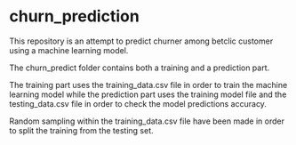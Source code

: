 # churn_prediction

This repository is an attempt to predict churner among betclic customer using a machine learning model.

The churn_predict folder contains both a training and a prediction part.

The training part uses the training_data.csv file in order to train the machine learning model while the prediction part uses the training model file and the testing_data.csv file in order to check the model predictions accuracy.

Random sampling within the training_data.csv file have been made in order to split the training from the testing set.
